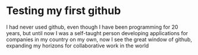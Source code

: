 # Testing my first github
I had never used github, even though I have been programming for 20 years, but until now I was a self-taught person developing applications 
for companies in my country on my own, now I see the great window of github, expanding my horizons for collaborative work in the world
